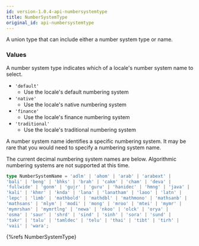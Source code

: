 ```yaml
---
id: version-1.0.4-api-numbersystemtype
title: NumberSystemType
original_id: api-numbersystemtype
---
```


A union type that can include either a number system type or name.

### Values

A number system type indicates which of a locale's number system name to select.

  - <code class="def">'default'</code>
    - Use the locale's default numbering system
  - <code class="def">'native'</code>
    - Use the locale's native numbering system
  - <code class="def">'finance'</code>
    - Use the locale's finance numbering system
  - <code class="def">'traditional'</code>
    - Use the locale's traditional numbering system

A number system name identifies a specific numbering system. It may be rare that you
would need to specify a numbering system name.

The current decimal numbering system names are below. Algorithmic numbering systems
are not supported at this time.

```typescript
type NumberSystemName = 'adlm' | 'ahom' | 'arab' | 'arabext' |
'bali' | 'beng' | 'bhks' | 'brah' | 'cakm' | 'cham' | 'deva' |
'fullwide' | 'gonm' | 'gujr' | 'guru' | 'hanidec' | 'hmng' | 'java' |
'kali' | 'khmr' | 'knda' | 'lana' | 'lanatham' | 'laoo' | 'latn' |
'lepc' | 'limb' | 'mathbold' | 'mathdbl' | 'mathmono' | 'mathsanb' |
'mathsans' | 'mlym' | 'modi' | 'mong' | 'mroo' | 'mtei' | 'mymr' |
'mymrshan' | 'mymrtlng' | 'newa' | 'nkoo' | 'olck' | 'orya' |
'osma' | 'saur' | 'shrd' | 'sind' | 'sinh' | 'sora' | 'sund' |
'takr' | 'talu' | 'tamldec' | 'telu' | 'thai' | 'tibt' | 'tirh' |
'vaii' | 'wara';
```

{%refs NumberSystemType}

